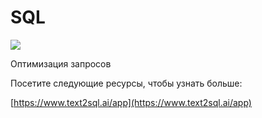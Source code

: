 # SQL

![](<../../../.gitbook/assets/photo\_2023-03-22 19.46.41.jpeg>)



Оптимизация запросов

Посетите следующие ресурсы, чтобы узнать больше:

[https://www.text2sql.ai/app](https://www.text2sql.ai/app)
